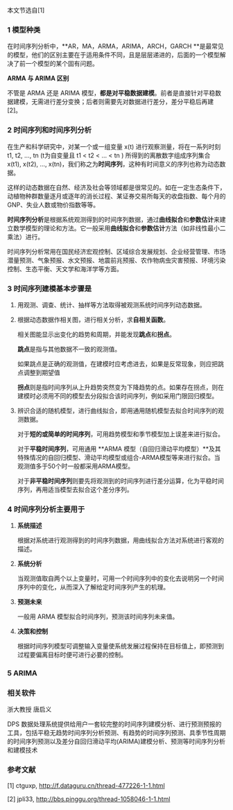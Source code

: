 本文节选自[1]

### 1 模型种类

在时间序列分析中，**AR，MA，ARMA，ARIMA，ARCH，GARCH **是最常见的模型，他们的区别主要在于适用条件不同，且是层层递进的，后面的一个模型解决了前一个模型的某个固有问题。

**ARMA 与 ARIMA 区别**

不管是 ARMA 还是 ARIMA 模型，**都是对平稳数据建模**。前者是直接针对平稳数据建模，无需进行差分变换；后者则需要先对数据进行差分，差分平稳后再建[2]。

### 2 时间序列和时间序列分析

在生产和科学研究中，对某一个或一组变量 x(t) 进行观察测量，将在一系列时刻 t1, t2, …, tn (t为自变量且 t1 < t2 < … < tn ) 所得到的离散数字组成序列集合 x(t1), x(t2), …, x(tn)，我们称之为**时间序列**，这种有时间意义的序列也称为动态数据。

这样的动态数据在自然、经济及社会等领域都是很常见的。如在一定生态条件下，动植物种群数量逐月或逐年的消长过程、某证券交易所每天的收盘指数、每个月的GNP、失业人数或物价指数等等。

**时间序列分析**是根据系统观测得到的时间序列数据，通过**曲线拟合**和**参数估计**来建立数学模型的理论和方法。它一般采用**曲线拟合**和**参数估计**方法（如非线性最小二乘法）进行。

时间序列分析常用在国民经济宏观控制、区域综合发展规划、企业经营管理、市场潜量预测、气象预报、水文预报、地震前兆预报、农作物病虫灾害预报、环境污染控制、生态平衡、天文学和海洋学等方面。

### 3 时间序列建模基本步骤是

1. 用观测、调查、统计、抽样等方法取得被观测系统时间序列动态数据。


2. 根据动态数据作相关图，进行相关分析，求**自相关函数**。

   相关图能显示出变化的趋势和周期，并能发现**跳点**和**拐点**。

   **跳点**是指与其他数据不一致的观测值。

   如果跳点是正确的观测值，在建模时应考虑进去，如果是反常现象，则应把跳点调整到期望值

   **拐点**则是指时间序列从上升趋势突然变为下降趋势的点。如果存在拐点，则在建模时必须用不同的模型去分段拟合该时间序列，例如采用门限回归模型。


3. 辨识合适的随机模型，进行曲线拟合，即用通用随机模型去拟合时间序列的观测数据。

   对于**短的或简单的时间序列**，可用趋势模型和季节模型加上误差来进行拟合。

   对于**平稳时间序列**，可用通用 **ARMA 模型（自回归滑动平均模型）**及其特殊情况的自回归模型、滑动平均模型或组合-ARMA模型等来进行拟合。当观测值多于50个时一般都采用ARMA模型。

   对于**非平稳时间序列**则要先将观测到的时间序列进行差分运算，化为平稳时间序列，再用适当模型去拟合这个差分序列。

### 4 时间序列分析主要用于

1. **系统描述**

   根据对系统进行观测得到的时间序列数据，用曲线拟合方法对系统进行客观的描述。

2. **系统分析**

   当观测值取自两个以上变量时，可用一个时间序列中的变化去说明另一个时间序列中的变化，从而深入了解给定时间序列产生的机理。

3. **预测未来**

   一般用 ARMA 模型拟合时间序列，预测该时间序列未来值。

4. **决策和控制**

   根据时间序列模型可调整输入变量使系统发展过程保持在目标值上，即预测到过程要偏离目标时便可进行必要的控制。

### 5 ARIMA



### 相关软件

浙大教授 唐启义

DPS 数据处理系统提供给用户一套较完整的时间序列建模分析、进行预测预报的工具，包括平稳无趋势时间序列分析预测、有趋势的时间序列预测、具季节性周期的时间序列预测以及差分自回归滑动平均(ARIMA)建模分析、预测等时间序列分析和建模技术



### 参考文献

[1] ctguxp, http://f.dataguru.cn/thread-477226-1-1.html

[2] jpli33, http://bbs.pinggu.org/thread-1058046-1-1.html